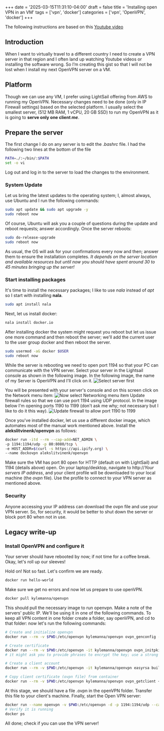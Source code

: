 +++
date = '2025-03-15T11:31:10-04:00'
draft = false
title = 'Installing open VPN in an VM'
tags = ['vpn', 'docker']
categories = ['vpn', 'OpenVPN', 'docker']
+++

The following instructions are based on this [Youtube video](https://www.youtube.com/watch?v=vU0jyDGGUUE)
## Introduction
When I want to virtually travel to a different country I need to create a VPN server in that region and I often land up watching Youtube videos or installing the software wrong. So I’m creating this gist so that I will not be lost when I install my next OpenVPN server on a VM.

## Platform
Though we can use any VM, I prefer using LightSail offering from AWS to running my OpenVPN. Necessary changes need to be done (only in IP Firewall settings) based on the selected platform. I usually select the smallest server, (512  MB RAM, 1  vCPU, 20  GB  SSD) to run my OpenVPN as it is going to **serve only one client *me***.

## Prepare the server
The first change I do on any server is to edit the *.bashrc* file. I had the following two lines at the bottom of the file
```sh
PATH=./:~/bin/:$PATH
set -o vi
```
Log out and log in to the server to load the changes to the environment.
### System Update
Let us bring the latest updates to the operating system; I, almost always, use Ubuntu and I run the following commands:
```sh
sudo apt update && sudo apt upgrade -y
sudo reboot now
```
Of course, Ubuntu will ask you a couple of questions during the update and reboot requests; answer accordingly. 
Once the server reboots:
```sh
sudo do-release-upgrade
sudo reboot now
```
As usual, the OS will ask for your confirmations every now and then; answer them to ensure the installation completes.
*It depends on the server location and available resources but until now you should have spent around 30 to 45 minutes bringing up the server!*
### Start installing packages
It's time to install the necessary packages; I like to use *nala* instead of *apt* so I start with installing **nala**.
```sh
sudo apt install nala
```
Next, let us install docker:
```sh
nala install docker.io
```
After installing docker the system might request you reboot but let us issue one more command and then reboot the server; we'll add the current user to the user group docker and then reboot the server.

```sh
sudo usermod -aG docker $USER
sudo reboot now
```
While the server is rebooting we need to open port 1194 so that your PC can communicate with the VPN server. Select your server in the Lightsail console as shown in the following image. In the following image, the name of my Server is OpenVPN and I'll click on it.
![Select server first](https://i.imgur.com/ReVi1qa.png)

You will be presented with your server's console and on this screen click on the Network menu item:
![Now select Networking menu item](https://i.imgur.com/aPFuTCe.png)
Update firewall rules so that we can use port 1194 using UDP protocol. In the image below I'm opening ports 1190 to 1199 (don't ask me why; not necessary but I like to do it this way).
![Update firewall to allow port 1190 to 1199](https://i.imgur.com/Q3URhGh.png)


  Once you've installed docker, let us use a different docker image, which automates most of the manual work mentioned above. Install the  **alekslitvinenk/openvpn**  as follows:
  ```sh
  docker run -itd --rm --cap-add=NET_ADMIN \
-p 1194:1194/udp -p 80:8080/tcp \
-e HOST_ADDR=$(curl -s https://api.ipify.org) \
--name dockovpn alekslitvinenk/openvpn
  ```
  Make sure the VM has port 80 open for HTTP (default on with LightSail) and 1194 (details above) open. On your laptop/desktop, navigate to http://*Your servers IP address*, and your client profile will be downloaded to your local machine (the *ovpn* file). Use the profile to connect to your VPN server as mentioned above.
### Security
Anyone accessing your IP address can download the ovpn file and use your VPN server. So, for security, it would be better to shut down the server or block port 80 when not in use.
 
## Legacy write-up

### Install OpenVPN and configure it
Your server should have rebooted by now; if not time for a coffee break.  Okay, let's roll up our sleeves!

Hold on! Not so fast. Let's confirm we are ready.
```sh
docker run hello-world
```
Make sure we get no errors and now let us prepare to use openVPN.
```sh
docker pull kylemanna/openvpn
```
This should pull the necessary image to run openvpn. 
Make a note of the servers' public IP. We'll be using it in one of the following commands.
To keep all VPN content in one folder create a folder, say openVPN, and cd to that folder: now let's run the following commands:
```sh
# Create and initialize openvpn
docker run --rm -v $PWD:/etc/openvpn kylemanna/openvpn ovpn_genconfig -u udp://<YOUR PUBLIC IP>

# Create certificate
docker run --rm -v $PWD:/etc/openvpn -it kylemanna/openvpn ovpn_initpki
# it might ask you to provide phrases to encrypt the key; use a strong key and save it; you'll need it later.

# Create a client account
docker run --rm -v $PWD:/etc/openvpn -it kylemanna/openvpn easyrsa build-client-full <User ID>

# Copy client certificate (ovpn file) from container
docker run --rm -v $PWD:/etc/openvpn kylemanna/openvpn ovpn_getclient <User ID> > <User ID>.ovpn
```
At this stage, we should have a file <User ID>.ovpn in the openVPN folder. Transfer this file to your client's machine.
Finally, start the Open VPN server:
```sh
docker run --name openvpn -v $PWD:/etc/openvpn -d -p 1194:1194/udp --cap-add=NET_ADMIN --restart always kylemanna/openvpn
# Verify it is running
docker ps
```
All done; check if you can use the VPN server!
